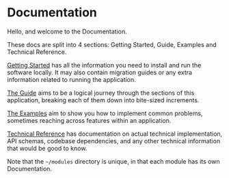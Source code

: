 # Documentation

Hello, and welcome to the Documentation.

These docs are split into 4 sections: Getting Started, Guide, Examples and Technical Reference.

[Getting Started] has all the information you need to install and run the software locally. It may also contain migration guides or any extra information related to running the application.

[The Guide] aims to be a logical journey through the sections of this application, breaking each of them down into bite-sized increments.

[The Examples] aim to show you how to implement common problems, sometimes reaching across features within an application.

[Technical Reference] has documentation on actual technical implementation, API schemas, codebase dependencies, and any
other technical information that would be good to know.

Note that the `~/modules` directory is unique, in that each module has its own Documentation.

[Getting Started]: ./0.%20Getting%20Started
[The Guide]: ./1.%20Guide
[The Examples]: ./2.%20Examples
[Technical Reference]: ./3.%20Technical%20Reference

